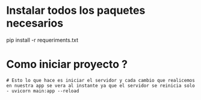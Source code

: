 # Instalar todos los paquetes necesarios

pip install -r requeriments.txt

# Como iniciar proyecto ?
    # Esto lo que hace es iniciar el servidor y cada cambio que realicemos en nuestra app se vera al instante ya que el servidor se reinicia solo 
    - uvicorn main:app --reload
